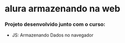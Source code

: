 # alura armazenando na web

###   Projeto desenvolvido junto com o curso:
 - JS: Armazenando Dados no navegador 
